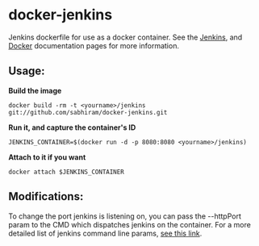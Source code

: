 docker-jenkins
==============
Jenkins dockerfile for use as a docker container. See the [Jenkins][1], and [Docker][2] documentation pages for more information.

Usage:
------

**Build the image**

    docker build -rm -t <yourname>/jenkins git://github.com/sabhiram/docker-jenkins.git

**Run it, and capture the container's ID**

    JENKINS_CONTAINER=$(docker run -d -p 8080:8080 <yourname>/jenkins)

**Attach to it if you want**

    docker attach $JENKINS_CONTAINER

Modifications:
--------------

To change the port jenkins is listening on, you can pass the --httpPort param to the CMD which dispatches jenkins on the container. For a more detailed list of jenkins command line params, [see this link][3].



  [1]: http://jenkins-ci.org/
  [2]: http://www.docker.io/
  [3]: https://wiki.jenkins-ci.org/display/JENKINS/Starting+and+Accessing+Jenkins
